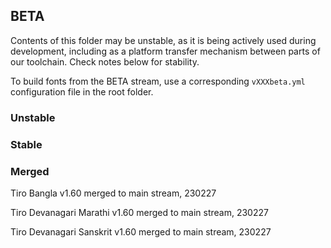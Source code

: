 ## BETA

Contents of this folder may be unstable, as it is being actively used during development, including as a platform transfer mechanism between parts of our toolchain. Check notes below for stability.

To build fonts from the BETA stream, use a corresponding `vXXXbeta.yml` configuration file in the root folder.

### Unstable

### Stable

### Merged
Tiro Bangla v1.60 merged to main stream, 230227

Tiro Devanagari Marathi v1.60 merged to main stream, 230227

Tiro Devanagari Sanskrit v1.60 merged to main stream, 230227

